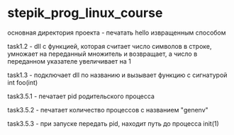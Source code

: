 # stepik_prog_linux_course

основная директория проекта - печатать hello извращенным способом 

task1.2 - dll с функцией, которая считает число символов в строке, умножает на переданный множитель и возвращает, а число в переданном указателе увеличивает на 1

task1.3 - подключает dll по названию и вызывает функцию с сигнатурой int foo(int)

task3.5.1 - печатает pid родительского процесса

task3.5.2 - печатает количество процессов с названием "genenv"

task3.5.3 - при запуске передать pid, находит путь до процесса init(1)
